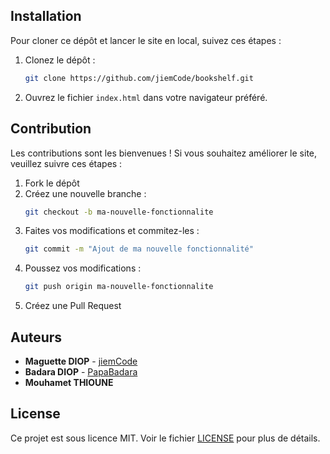 
## Installation

Pour cloner ce dépôt et lancer le site en local, suivez ces étapes :

1. Clonez le dépôt :
    ```sh
    git clone https://github.com/jiemCode/bookshelf.git
    ```
2. Ouvrez le fichier `index.html` dans votre navigateur préféré.

## Contribution

Les contributions sont les bienvenues ! Si vous souhaitez améliorer le site, veuillez suivre ces étapes :

1. Fork le dépôt
2. Créez une nouvelle branche :
    ```sh
    git checkout -b ma-nouvelle-fonctionnalite
    ```
3. Faites vos modifications et commitez-les :
    ```sh
    git commit -m "Ajout de ma nouvelle fonctionnalité"
    ```
4. Poussez vos modifications :
    ```sh
    git push origin ma-nouvelle-fonctionnalite
    ```
5. Créez une Pull Request

## Auteurs

- **Maguette DIOP** - [jiemCode](https://github.com/jiemCode)
- **Badara DIOP** - [PapaBadara](https://github.com/PapaBadara)
- **Mouhamet THIOUNE**

## License

Ce projet est sous licence MIT. Voir le fichier [LICENSE](LICENSE) pour plus de détails.
